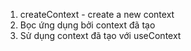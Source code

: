 1. createContext - create a new context
2. Bọc ứng dụng bởi context đã tạo
3. Sử dụng context đã tạo với useContext
